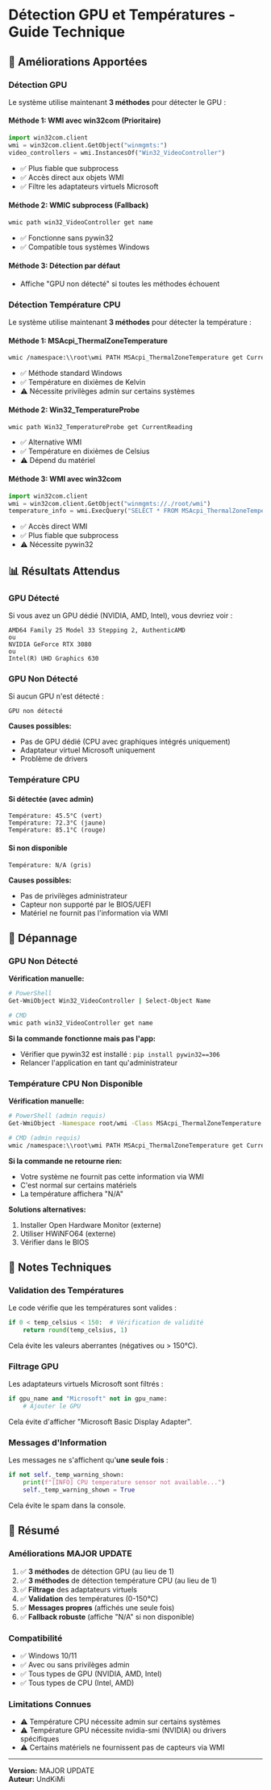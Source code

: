 # Détection GPU et Températures - Guide Technique

## 🎯 Améliorations Apportées

### Détection GPU

Le système utilise maintenant **3 méthodes** pour détecter le GPU :

#### Méthode 1: WMI avec win32com (Prioritaire)
```python
import win32com.client
wmi = win32com.client.GetObject("winmgmts:")
video_controllers = wmi.InstancesOf("Win32_VideoController")
```
- ✅ Plus fiable que subprocess
- ✅ Accès direct aux objets WMI
- ✅ Filtre les adaptateurs virtuels Microsoft

#### Méthode 2: WMIC subprocess (Fallback)
```bash
wmic path win32_VideoController get name
```
- ✅ Fonctionne sans pywin32
- ✅ Compatible tous systèmes Windows

#### Méthode 3: Détection par défaut
- Affiche "GPU non détecté" si toutes les méthodes échouent

### Détection Température CPU

Le système utilise maintenant **3 méthodes** pour détecter la température :

#### Méthode 1: MSAcpi_ThermalZoneTemperature
```bash
wmic /namespace:\\root\wmi PATH MSAcpi_ThermalZoneTemperature get CurrentTemperature
```
- ✅ Méthode standard Windows
- ✅ Température en dixièmes de Kelvin
- ⚠️ Nécessite privilèges admin sur certains systèmes

#### Méthode 2: Win32_TemperatureProbe
```bash
wmic path Win32_TemperatureProbe get CurrentReading
```
- ✅ Alternative WMI
- ✅ Température en dixièmes de Celsius
- ⚠️ Dépend du matériel

#### Méthode 3: WMI avec win32com
```python
import win32com.client
wmi = win32com.client.GetObject("winmgmts://./root/wmi")
temperature_info = wmi.ExecQuery("SELECT * FROM MSAcpi_ThermalZoneTemperature")
```
- ✅ Accès direct WMI
- ✅ Plus fiable que subprocess
- ⚠️ Nécessite pywin32

## 📊 Résultats Attendus

### GPU Détecté
Si vous avez un GPU dédié (NVIDIA, AMD, Intel), vous devriez voir :
```
AMD64 Family 25 Model 33 Stepping 2, AuthenticAMD
ou
NVIDIA GeForce RTX 3080
ou
Intel(R) UHD Graphics 630
```

### GPU Non Détecté
Si aucun GPU n'est détecté :
```
GPU non détecté
```
**Causes possibles:**
- Pas de GPU dédié (CPU avec graphiques intégrés uniquement)
- Adaptateur virtuel Microsoft uniquement
- Problème de drivers

### Température CPU

#### Si détectée (avec admin)
```
Température: 45.5°C (vert)
Température: 72.3°C (jaune)
Température: 85.1°C (rouge)
```

#### Si non disponible
```
Température: N/A (gris)
```
**Causes possibles:**
- Pas de privilèges administrateur
- Capteur non supporté par le BIOS/UEFI
- Matériel ne fournit pas l'information via WMI

## 🔧 Dépannage

### GPU Non Détecté

**Vérification manuelle:**
```bash
# PowerShell
Get-WmiObject Win32_VideoController | Select-Object Name

# CMD
wmic path win32_VideoController get name
```

**Si la commande fonctionne mais pas l'app:**
- Vérifier que pywin32 est installé : `pip install pywin32==306`
- Relancer l'application en tant qu'administrateur

### Température CPU Non Disponible

**Vérification manuelle:**
```bash
# PowerShell (admin requis)
Get-WmiObject -Namespace root/wmi -Class MSAcpi_ThermalZoneTemperature

# CMD (admin requis)
wmic /namespace:\\root\wmi PATH MSAcpi_ThermalZoneTemperature get CurrentTemperature
```

**Si la commande ne retourne rien:**
- Votre système ne fournit pas cette information via WMI
- C'est normal sur certains matériels
- La température affichera "N/A"

**Solutions alternatives:**
1. Installer Open Hardware Monitor (externe)
2. Utiliser HWiNFO64 (externe)
3. Vérifier dans le BIOS

## 📝 Notes Techniques

### Validation des Températures

Le code vérifie que les températures sont valides :
```python
if 0 < temp_celsius < 150:  # Vérification de validité
    return round(temp_celsius, 1)
```

Cela évite les valeurs aberrantes (négatives ou > 150°C).

### Filtrage GPU

Les adaptateurs virtuels Microsoft sont filtrés :
```python
if gpu_name and "Microsoft" not in gpu_name:
    # Ajouter le GPU
```

Cela évite d'afficher "Microsoft Basic Display Adapter".

### Messages d'Information

Les messages ne s'affichent qu'**une seule fois** :
```python
if not self._temp_warning_shown:
    print(f"[INFO] CPU temperature sensor not available...")
    self._temp_warning_shown = True
```

Cela évite le spam dans la console.

## 🎯 Résumé

### Améliorations MAJOR UPDATE

1. ✅ **3 méthodes** de détection GPU (au lieu de 1)
2. ✅ **3 méthodes** de détection température CPU (au lieu de 1)
3. ✅ **Filtrage** des adaptateurs virtuels
4. ✅ **Validation** des températures (0-150°C)
5. ✅ **Messages propres** (affichés une seule fois)
6. ✅ **Fallback robuste** (affiche "N/A" si non disponible)

### Compatibilité

- ✅ Windows 10/11
- ✅ Avec ou sans privilèges admin
- ✅ Tous types de GPU (NVIDIA, AMD, Intel)
- ✅ Tous types de CPU (Intel, AMD)

### Limitations Connues

- ⚠️ Température CPU nécessite admin sur certains systèmes
- ⚠️ Température GPU nécessite nvidia-smi (NVIDIA) ou drivers spécifiques
- ⚠️ Certains matériels ne fournissent pas de capteurs via WMI

---

**Version:** MAJOR UPDATE  
**Auteur:** UndKiMi
